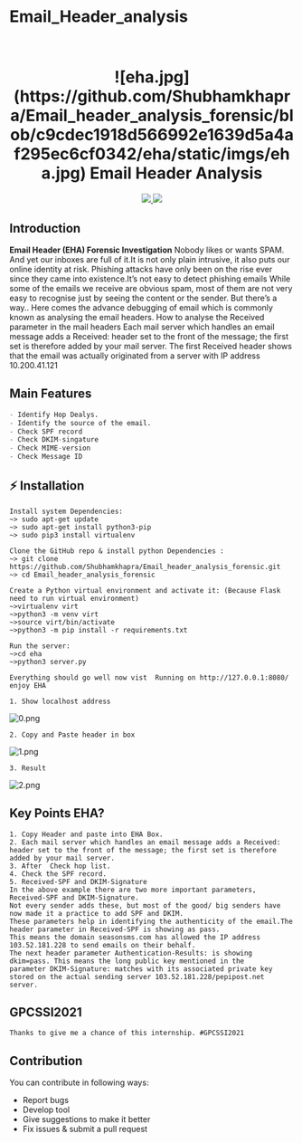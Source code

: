 # Email_Header_analysis
<h1 align="center">
  <br>
  <!-- <a href="https://github.com/Shubhamkhapra/Email_header_analysis_forensic"><img src="./eha/static/imgs/1.png" alt="EHA"></a>
  <br> -->
  ![eha.jpg](https://github.com/Shubhamkhapra/Email_header_analysis_forensic/blob/c9cdec1918d566992e1639d5a4af295ec6cf0342/eha/static/imgs/eha.jpg)
  Email Header Analysis
  <br>
</h1>
	
<p align="center">
  <a href="https://github.com/Shubhamkhapra/Email_header_analysis_forensic">
    <img src="https://forthebadge.com/images/badges/made-with-python.svg">
    <img src = "https://forthebadge.com/images/badges/uses-html.svg">
  </a>
</p>

## Introduction
**Email Header (EHA) Forensic Investigation** Nobody likes or wants SPAM. And yet our inboxes are full of it.It is not only plain intrusive, it also puts our online identity at risk. Phishing attacks have only been on the rise ever since they came into existence.It’s not easy to detect phishing emails
While some of the emails we receive are obvious spam, most of them are not very easy to recognise just by seeing the content or the sender.
But there’s a way..
Here comes the advance debugging of email which is commonly known as analysing the email headers.
How to analyse the Received parameter in the mail headers
Each mail server which handles an email message adds a Received: header set to the front of the message; the first set is therefore added by your mail server.
The first Received header shows that the email was actually originated from a server with IP address 10.200.41.121

## Main Features
```python
- Identify Hop Dealys.
- Identify the source of the email.
- Check SPF record
- Check DKIM-singature
- Check MIME-version
- Check Message ID
```
## ⚡ Installation
```
Install system Dependencies:
~> sudo apt-get update
~> sudo apt-get install python3-pip
~> sudo pip3 install virtualenv

Clone the GitHub repo & install python Dependencies :
~> git clone https://github.com/Shubhamkhapra/Email_header_analysis_forensic.git
~> cd Email_header_analysis_forensic

Create a Python virtual environment and activate it: (Because Flask need to run virtual environment)
~>virtualenv virt
~>python3 -m venv virt
~>source virt/bin/activate
~>python3 -m pip install -r requirements.txt

Run the server:
~>cd eha
~>python3 server.py

Everything should go well now vist  Running on http://127.0.0.1:8080/
enjoy EHA
```
```
1. Show localhost address
```
![0.png](https://github.com/Shubhamkhapra/Email_header_analysis_forensic/blob/82055692bb57e7cae7ccf07fabbb7d92d2219495/eha/static/imgs/0.png)

```
2. Copy and Paste header in box
```
![1.png](https://github.com/Shubhamkhapra/Email_header_analysis_forensic/blob/82055692bb57e7cae7ccf07fabbb7d92d2219495/eha/static/imgs/1.png)

```
3. Result 
```
![2.png](https://github.com/Shubhamkhapra/Email_header_analysis_forensic/blob/82055692bb57e7cae7ccf07fabbb7d92d2219495/eha/static/imgs/2.png)

## Key Points EHA?
````
1. Copy Header and paste into EHA Box.
2. Each mail server which handles an email message adds a Received: 
header set to the front of the message; the first set is therefore added by your mail server.
3. After  Check hop list.
4. Check the SPF record.
5. Received-SPF and DKIM-Signature
In the above example there are two more important parameters, Received-SPF and DKIM-Signature. 
Not every sender adds these, but most of the good/ big senders have now made it a practice to add SPF and DKIM. 
These parameters help in identifying the authenticity of the email.The header parameter in Received-SPF is showing as pass.
This means the domain seasonsms.com has allowed the IP address 103.52.181.228 to send emails on their behalf.
The next header parameter Authentication-Results: is showing dkim=pass. This means the long public key mentioned in the
parameter DKIM-Signature: matches with its associated private key stored on the actual sending server 103.52.181.228/pepipost.net server.
````
## GPCSSI2021 
```
Thanks to give me a chance of this internship. #GPCSSI2021

```
##  Contribution
You can contribute in following ways:
- Report bugs
- Develop tool
- Give suggestions to make it better
- Fix issues & submit a pull request
